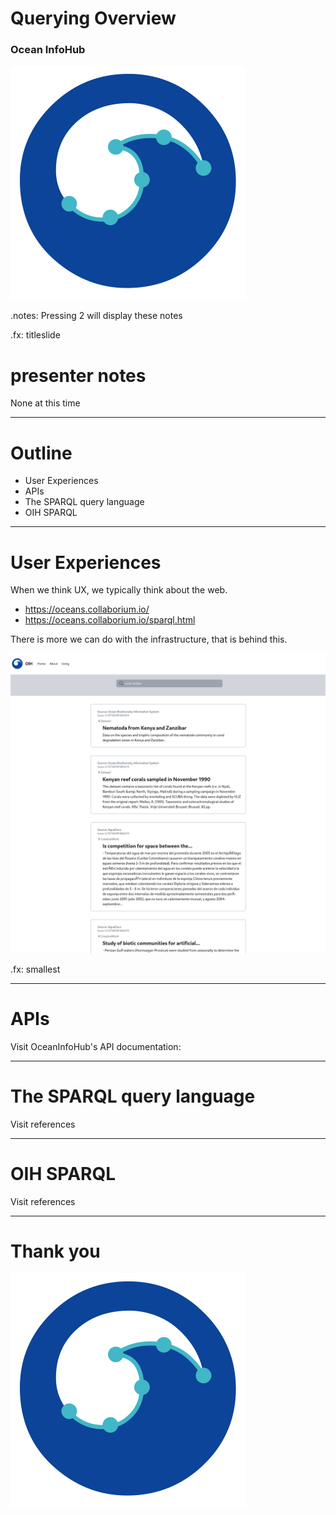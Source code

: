 # Querying Overview
### Ocean InfoHub

<img src="./assets/logo.png" />

.notes: Pressing 2 will display these notes

.fx: titleslide

# presenter notes 
None at this time

---
# Outline

* User Experiences
* APIs
* The SPARQL query language
* OIH SPARQL


---
# User Experiences

When we think UX, we typically think about the
web. 

* https://oceans.collaborium.io/
* https://oceans.collaborium.io/sparql.html

There is more we can do with the infrastructure,
that is behind this. 

<img src="./assets/website.png" />

.fx: smallest


---
# APIs

Visit OceanInfoHub's API documentation:

---
# The SPARQL query language


Visit references


---
# OIH SPARQL

Visit references



---
# Thank you

<img src="./assets/logo.png" />


